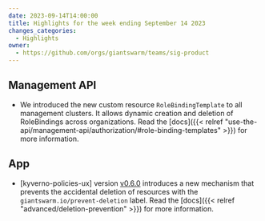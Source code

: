 ```yaml
---
date: 2023-09-14T14:00:00
title: Highlights for the week ending September 14 2023
changes_categories:
  - Highlights
owner:
  - https://github.com/orgs/giantswarm/teams/sig-product
---
```


## Management API

- We introduced the new custom resource `RoleBindingTemplate` to all management clusters. It allows dynamic creation and deletion of RoleBindings across organizations. Read the [docs]({{< relref "use-the-api/management-api/authorization/#role-binding-templates" >}}) for more information.

## App

- [kyverno-policies-ux] version [v0.6.0](https://github.com/giantswarm/kyverno-policies-ux) introduces a new mechanism that prevents the accidental deletion of resources with the `giantswarm.io/prevent-deletion` label. Read the [docs]({{< relref "advanced/deletion-prevention" >}}) for more information.

